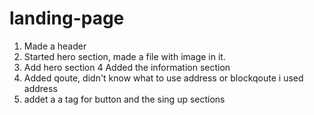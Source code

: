 # landing-page
1. Made a header
2. Started hero section, made a file with image in it.
3. Add hero section
4 Added the information section
5. Added qoute, didn't know what to use address or blockqoute i used address
6. addet a a tag for button and the sing up sections
